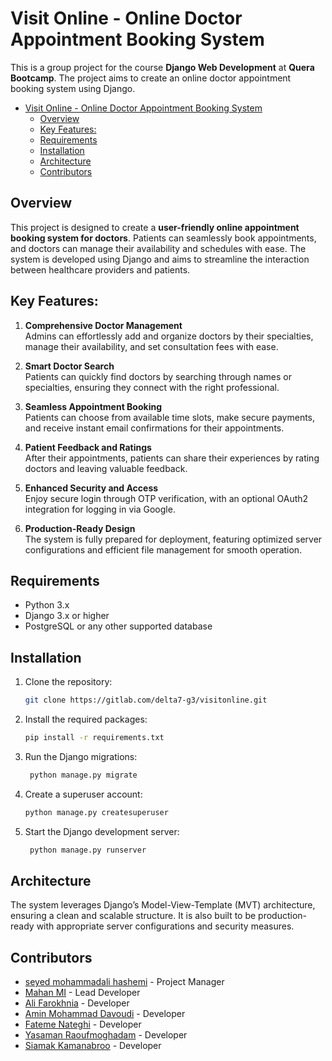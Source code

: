 # Visit Online - Online Doctor Appointment Booking System
This is a group project for the course **Django Web Development** at **Quera Bootcamp**. The project aims to create an online doctor appointment booking system using Django.



- [Visit Online - Online Doctor Appointment Booking System](#visit-online---online-doctor-appointment-booking-system)
  - [Overview](#overview)
  - [Key Features:](#key-features)
  - [Requirements](#requirements)
  - [Installation](#installation)
  - [Architecture](#architecture)
  - [Contributors](#contributors)

## Overview

This project is designed to create a **user-friendly online appointment booking system for doctors**. Patients can seamlessly book appointments, and doctors can manage their availability and schedules with ease. The system is developed using Django and aims to streamline the interaction between healthcare providers and patients.

## Key Features:

1. **Comprehensive Doctor Management**  
   Admins can effortlessly add and organize doctors by their specialties, manage their availability, and set consultation fees with ease.

2. **Smart Doctor Search**  
   Patients can quickly find doctors by searching through names or specialties, ensuring they connect with the right professional.

3. **Seamless Appointment Booking**  
   Patients can choose from available time slots, make secure payments, and receive instant email confirmations for their appointments.

4. **Patient Feedback and Ratings**  
   After their appointments, patients can share their experiences by rating doctors and leaving valuable feedback.

5. **Enhanced Security and Access**  
   Enjoy secure login through OTP verification, with an optional OAuth2 integration for logging in via Google.

6. **Production-Ready Design**  
   The system is fully prepared for deployment, featuring optimized server configurations and efficient file management for smooth operation.

## Requirements

- Python 3.x
- Django 3.x or higher
- PostgreSQL or any other supported database

## Installation

1. Clone the repository:

   ```bash
   git clone https://gitlab.com/delta7-g3/visitonline.git
    ```

2. Install the required packages:

   ```bash
   pip install -r requirements.txt
   ```

3. Run the Django migrations:

   ```bash
    python manage.py migrate
    ```

4. Create a superuser account:
  
   ```bash
   python manage.py createsuperuser
   ```

5. Start the Django development server:

   ```bash
    python manage.py runserver
    ```

## Architecture

The system leverages Django’s Model-View-Template (MVT) architecture, ensuring a clean and scalable structure. It is also built to be production-ready with appropriate server configurations and security measures.

## Contributors

- [seyed mohammadali hashemi](https://gitlab.com/sma.golestani) - Project Manager
- [Mahan MI](https://gitlab.com/mahanmi) - Lead Developer
- [Ali Farokhnia](https://gitlab.com/farokhniaali900) - Developer
- [Amin Mohammad Davoudi](https://gitlab.com/AMD921) - Developer
- [Fateme Nateghi](https://gitlab.com/ftm.ntghi) - Developer
- [Yasaman Raoufmoghadam](https://gitlab.com/YasamanRaouf) - Developer
- [Siamak Kamanabroo](https://gitlab.com/Siamakka) - Developer
  

